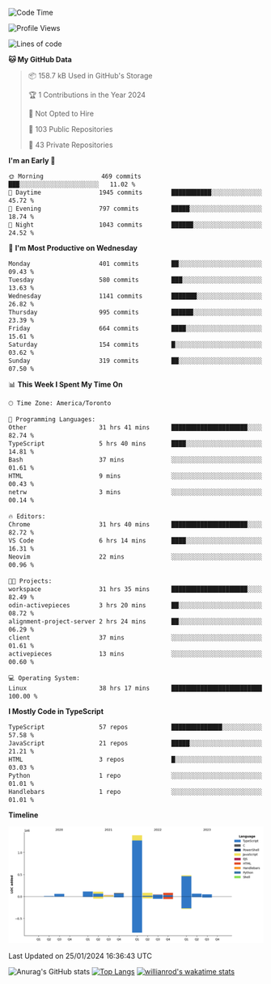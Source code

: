 <!--START_SECTION:waka-->
![Code Time](http://img.shields.io/badge/Code%20Time-1%2C120%20hrs%202%20mins-blue)

![Profile Views](http://img.shields.io/badge/Profile%20Views-6-blue)

![Lines of code](https://img.shields.io/badge/From%20Hello%20World%20I%27ve%20Written-2.6%20million%20lines%20of%20code-blue)

**🐱 My GitHub Data** 

> 📦 158.7 kB Used in GitHub's Storage 
 > 
> 🏆 1 Contributions in the Year 2024
 > 
> 🚫 Not Opted to Hire
 > 
> 📜 103 Public Repositories 
 > 
> 🔑 43 Private Repositories 
 > 
**I'm an Early 🐤** 

```text
🌞 Morning                469 commits         ███░░░░░░░░░░░░░░░░░░░░░░   11.02 % 
🌆 Daytime                1945 commits        ███████████░░░░░░░░░░░░░░   45.72 % 
🌃 Evening                797 commits         █████░░░░░░░░░░░░░░░░░░░░   18.74 % 
🌙 Night                  1043 commits        ██████░░░░░░░░░░░░░░░░░░░   24.52 % 
```
📅 **I'm Most Productive on Wednesday** 

```text
Monday                   401 commits         ██░░░░░░░░░░░░░░░░░░░░░░░   09.43 % 
Tuesday                  580 commits         ███░░░░░░░░░░░░░░░░░░░░░░   13.63 % 
Wednesday                1141 commits        ███████░░░░░░░░░░░░░░░░░░   26.82 % 
Thursday                 995 commits         ██████░░░░░░░░░░░░░░░░░░░   23.39 % 
Friday                   664 commits         ████░░░░░░░░░░░░░░░░░░░░░   15.61 % 
Saturday                 154 commits         █░░░░░░░░░░░░░░░░░░░░░░░░   03.62 % 
Sunday                   319 commits         ██░░░░░░░░░░░░░░░░░░░░░░░   07.50 % 
```


📊 **This Week I Spent My Time On** 

```text
🕑︎ Time Zone: America/Toronto

💬 Programming Languages: 
Other                    31 hrs 41 mins      █████████████████████░░░░   82.74 % 
TypeScript               5 hrs 40 mins       ████░░░░░░░░░░░░░░░░░░░░░   14.81 % 
Bash                     37 mins             ░░░░░░░░░░░░░░░░░░░░░░░░░   01.61 % 
HTML                     9 mins              ░░░░░░░░░░░░░░░░░░░░░░░░░   00.43 % 
netrw                    3 mins              ░░░░░░░░░░░░░░░░░░░░░░░░░   00.14 % 

🔥 Editors: 
Chrome                   31 hrs 40 mins      █████████████████████░░░░   82.72 % 
VS Code                  6 hrs 14 mins       ████░░░░░░░░░░░░░░░░░░░░░   16.31 % 
Neovim                   22 mins             ░░░░░░░░░░░░░░░░░░░░░░░░░   00.96 % 

🐱‍💻 Projects: 
workspace                31 hrs 35 mins      █████████████████████░░░░   82.49 % 
odin-activepieces        3 hrs 20 mins       ██░░░░░░░░░░░░░░░░░░░░░░░   08.72 % 
alignment-project-server 2 hrs 24 mins       ██░░░░░░░░░░░░░░░░░░░░░░░   06.29 % 
client                   37 mins             ░░░░░░░░░░░░░░░░░░░░░░░░░   01.61 % 
activepieces             13 mins             ░░░░░░░░░░░░░░░░░░░░░░░░░   00.60 % 

💻 Operating System: 
Linux                    38 hrs 17 mins      █████████████████████████   100.00 % 
```

**I Mostly Code in TypeScript** 

```text
TypeScript               57 repos            ██████████████░░░░░░░░░░░   57.58 % 
JavaScript               21 repos            █████░░░░░░░░░░░░░░░░░░░░   21.21 % 
HTML                     3 repos             █░░░░░░░░░░░░░░░░░░░░░░░░   03.03 % 
Python                   1 repo              ░░░░░░░░░░░░░░░░░░░░░░░░░   01.01 % 
Handlebars               1 repo              ░░░░░░░░░░░░░░░░░░░░░░░░░   01.01 % 
```



**Timeline**

![Lines of Code chart](https://raw.githubusercontent.com/wise-introvert/wise-introvert/master/assets/bar_graph.png)


 Last Updated on 25/01/2024 16:36:43 UTC
<!--END_SECTION:waka-->

![Anurag's GitHub stats](https://github-readme-stats.vercel.app/api?username=wise-introvert&count_private=true&show_icons=true)
[![Top Langs](https://github-readme-stats.vercel.app/api/top-langs/?username=wise-introvert&langs_count=10)](https://github.com/anuraghazra/github-readme-stats)
[![willianrod's wakatime stats](https://github-readme-stats.vercel.app/api/wakatime?username=wiseintrovert)](https://github.com/anuraghazra/github-readme-stats)
